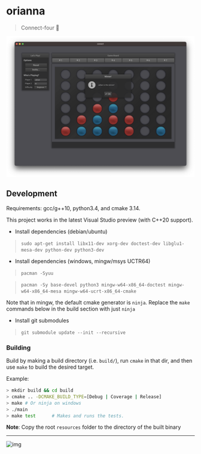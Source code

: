# orianna

> Connect-four 🎲

![img](./resources/conect-mac.png)

## Development

Requirements: gcc/g++10, python3.4, and cmake 3.14.

This project works in the latest Visual Studio preview (with C++20 support).

* Install dependencies (debian/ubuntu)

> `sudo apt-get install libx11-dev xorg-dev doctest-dev libglu1-mesa-dev python-dev python3-dev`

* Install dependencies (windows, mingw/msys UCTR64)

> `pacman -Syuu`

> `pacman -Sy base-devel python3 mingw-w64-x86_64-doctest mingw-w64-x86_64-mesa mingw-w64-ucrt-x86_64-cmake`

Note that in mingw, the default cmake generator is `ninja`. Replace the `make` commands below in the build section with just `ninja`

* Install git submodules

> `git submodule update --init --recursive`


### Building

Build by making a build directory (i.e. `build/`), run `cmake` in that dir, and then use `make` to build the desired target.

Example:

``` bash
> mkdir build && cd build
> cmake .. -DCMAKE_BUILD_TYPE=[Debug | Coverage | Release]
> make # Or ninja on windows
> ./main
> make test      # Makes and runs the tests.
```

**Note**: Copy the root `resources` folder to the directory of the built binary

---

![img](https://cdn.vox-cdn.com/thumbor/j-iyo0MUGZMWtbr3RxBOuSwq8DY=/0x0:1200x674/920x0/filters:focal(0x0:1200x674):format(webp):no_upscale()/cdn.vox-cdn.com/uploads/chorus_asset/file/13264983/DpZaNreW4AAkjwO.jpg)
